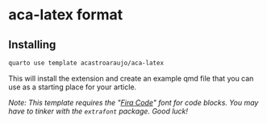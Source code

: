 # aca-latex format

## Installing

```bash
quarto use template acastroaraujo/aca-latex
```

This will install the extension and create an example qmd file that you can use as a starting place for your article.

_Note: This template requires the "[Fira Code](https://fonts.google.com/specimen/Fira+Code)" font for code blocks. You may have to tinker with the `extrafont` package. Good luck!_

